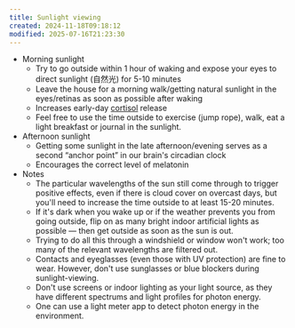 ```yaml
---
title: Sunlight viewing
created: 2024-11-18T09:18:12
modified: 2025-07-16T21:23:30
---
```


* Morning sunlight
	* Try to go outside within 1 hour of waking and expose your eyes to direct sunlight (自然光) for 5-10 minutes
	* Leave the house for a morning walk/getting natural sunlight in the eyes/retinas as soon as possible after waking
	* Increases early-day [cortisol](cortisol.md) release
	* Feel free to use the time outside to exercise (jump rope), walk, eat a light breakfast or journal in the sunlight.
* Afternoon sunlight
	* Getting some sunlight in the late afternoon/evening serves as a second “anchor point” in our brain's circadian clock
	* Encourages the correct level of melatonin
* Notes
	* The particular wavelengths of the sun still come through to trigger positive effects, even if there is cloud cover on overcast days, but you'll need to increase the time outside to at least 15-20 minutes.
	* If it's dark when you wake up or if the weather prevents you from going outside, flip on as many bright indoor artificial lights as possible — then get outside as soon as the sun is out.
	* Trying to do all this through a windshield or window won't work; too many of the relevant wavelengths are filtered out.
	* Contacts and eyeglasses (even those with UV protection) are fine to wear. However, don't use sunglasses or blue blockers during sunlight-viewing.
	* Don't use screens or indoor lighting as your light source, as they have different spectrums and light profiles for photon energy.
	* One can use a light meter app to detect photon energy in the environment.
